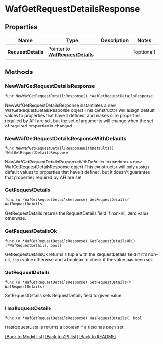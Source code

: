 # WafGetRequestDetailsResponse

## Properties

Name | Type | Description | Notes
------------ | ------------- | ------------- | -------------
**RequestDetails** | Pointer to [**WafRequestDetails**](wafRequestDetails.md) |  | [optional] 

## Methods

### NewWafGetRequestDetailsResponse

`func NewWafGetRequestDetailsResponse() *WafGetRequestDetailsResponse`

NewWafGetRequestDetailsResponse instantiates a new WafGetRequestDetailsResponse object
This constructor will assign default values to properties that have it defined,
and makes sure properties required by API are set, but the set of arguments
will change when the set of required properties is changed

### NewWafGetRequestDetailsResponseWithDefaults

`func NewWafGetRequestDetailsResponseWithDefaults() *WafGetRequestDetailsResponse`

NewWafGetRequestDetailsResponseWithDefaults instantiates a new WafGetRequestDetailsResponse object
This constructor will only assign default values to properties that have it defined,
but it doesn't guarantee that properties required by API are set

### GetRequestDetails

`func (o *WafGetRequestDetailsResponse) GetRequestDetails() WafRequestDetails`

GetRequestDetails returns the RequestDetails field if non-nil, zero value otherwise.

### GetRequestDetailsOk

`func (o *WafGetRequestDetailsResponse) GetRequestDetailsOk() (*WafRequestDetails, bool)`

GetRequestDetailsOk returns a tuple with the RequestDetails field if it's non-nil, zero value otherwise
and a boolean to check if the value has been set.

### SetRequestDetails

`func (o *WafGetRequestDetailsResponse) SetRequestDetails(v WafRequestDetails)`

SetRequestDetails sets RequestDetails field to given value.

### HasRequestDetails

`func (o *WafGetRequestDetailsResponse) HasRequestDetails() bool`

HasRequestDetails returns a boolean if a field has been set.


[[Back to Model list]](../README.md#documentation-for-models) [[Back to API list]](../README.md#documentation-for-api-endpoints) [[Back to README]](../README.md)


